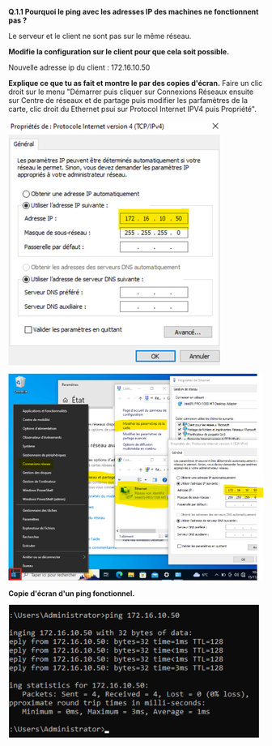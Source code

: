 **Q.1.1 Pourquoi le ping avec les adresses IP des machines ne fonctionnent pas ?**

Le serveur et le client ne sont pas sur le même réseau. 

**Modifie la configuration sur le client pour que cela soit possible.**

Nouvelle adresse ip du client : 172.16.10.50


**Explique ce que tu as fait et montre le par des copies d'écran.**
Faire un clic droit sur le menu "Démarrer puis cliquer sur Connexions Réseaux ensuite sur Centre de réseaux et de partage puis modifier les parfamètres de la carte, clic droit du Ethernet psui sur Protocol Internet IPV4 puis Propriété". 

![Ceci est un exemple d’image](Checkpoint2-Q1.1bis.png)

![Ceci est un exemple d’image](Checkpoint2-Q1.1ter.png)

**Copie d'écran d'un ping fonctionnel.**

![Ceci est un exemple d’image](Checkpoint2-Q1.1.png)
